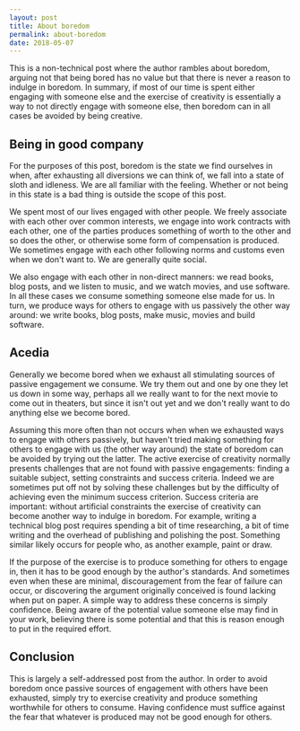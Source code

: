 ```yaml
---
layout: post
title: About boredom
permalink: about-boredom
date: 2018-05-07
---
```


This is a non-technical post where the author rambles about boredom, arguing not that being bored has no value but that there is never a reason to indulge in boredom. In summary, if most of our time is spent either engaging with someone else and the exercise of creativity is essentially a way to not directly engage with someone else, then boredom can in all cases be avoided by being creative.

## Being in good company

For the purposes of this post, boredom is the state we find ourselves in when, after exhausting all diversions we can think of, we fall into a state of sloth and idleness. We are all familiar with the feeling. Whether or not being in this state is a bad thing is outside the scope of this post.

We spent most of our lives engaged with other people. We freely associate with each other over common interests, we engage into work contracts with each other, one of the parties produces something of worth to the other and so does the other, or otherwise some form of compensation is produced. We sometimes engage with each other following norms and customs even when we don't want to. We are generally quite social.

We also engage with each other in non-direct manners: we read books, blog posts, and we listen to music, and we watch movies, and use software. In all these cases we consume something someone else made for us. In turn, we produce ways for others to engage with us passively the other way around: we write books, blog posts, make music, movies and build software.

## Acedia

Generally we become bored when we exhaust all stimulating sources of passive engagement we consume. We try them out and one by one they let us down in some way, perhaps all we really want to for the next movie to come out in theaters, but since it isn't out yet and we don't really want to do anything else we become bored.

Assuming this more often than not occurs when when we exhausted ways to engage with others passively, but haven't tried making something for others to engage with us (the other way around) the state of boredom can be avoided by trying out the latter. The active exercise of creativity normally presents challenges that are not found with passive engagements: finding a suitable subject, setting constraints and success criteria. Indeed we are sometimes put off not by solving these challenges but by the difficulty of achieving even the minimum success criterion. Success criteria are important: without artificial constraints the exercise of creativity can become another way to indulge in boredom. For example, writing a technical blog post requires spending a bit of time researching, a bit of time writing and the overhead of publishing and polishing the post. Something similar likely occurs for people who, as another example, paint or draw.

If the purpose of the exercise is to produce something for others to engage in, then it has to be good enough by the author's standards. And sometimes even when these are minimal, discouragement from the fear of failure can occur, or discovering the argument originally conceived is found lacking when put on paper. A simple way to address these concerns is simply confidence. Being aware of the potential value someone else may find in your work, believing there is some potential and that this is reason enough to put in the required effort.

## Conclusion

This is largely a self-addressed post from the author. In order to avoid boredom once passive sources of engagement with others have been exhausted, simply try to exercise creativity and produce something worthwhile for others to consume. Having confidence must suffice against the fear that whatever is produced may not be good enough for others.
